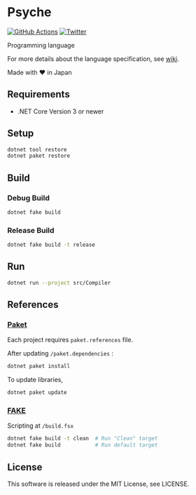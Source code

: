 # Psyche

[![GitHub Actions](https://github.com/0918nobita/psyche/workflows/Build/badge.svg)](https://github.com/0918nobita/psyche/actions)  [![Twitter](https://img.shields.io/badge/Twitter-%40psychelang-blue?style=flat-square&logo=twitter)](https://twitter.com/psychelang)

Programming language

For more details about the language specification, see [wiki](https://github.com/0918nobita/psyche/wiki).

Made with ❤️ in Japan

## Requirements

- .NET Core Version 3 or newer

## Setup

```bash
dotnet tool restore
dotnet paket restore
```

## Build

### Debug Build

```bash
dotnet fake build
```

### Release Build

```bash
dotnet fake build -t release
```

## Run

```bash
dotnet run --project src/Compiler
```

## References

### [Paket](https://fsprojects.github.io/Paket/index.html)

Each project requires `paket.references` file.

After updating `/paket.dependencies` :

```bash
dotnet paket install
```

To update libraries,

```bash
dotnet paket update
```

### [FAKE](https://fake.build/)

Scripting at `/build.fsx`

```bash
dotnet fake build -t clean  # Run "Clean" target
dotnet fake build           # Run default target
```

## License

This software is released under the MIT License, see LICENSE.
